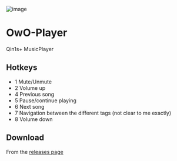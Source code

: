 ![image](https://raw.githubusercontent.com/AshiVered/support-israel-banner/main/assets/support-israel-banner.jpg)


# OwO-Player
Qin1s+ MusicPlayer

## Hotkeys
- 1 Mute/Unmute
- 2 Volume up
- 4 Previous song
- 5 Pause/continue playing
- 6 Next song
- 7 Navigation between the different tags (not clear to me exactly)
- 8 Volume down

## Download
From the [releases page](https://github.com/AshiVered/OwO-Player/releases)
